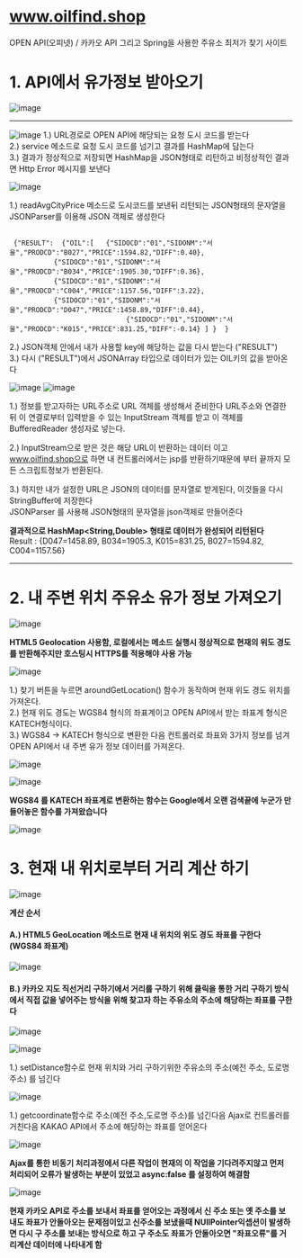 # www.oilfind.shop
OPEN API(오피넷) / 카카오 API 그리고 Spring을 사용한 주유소 최저가 찾기 사이트 




# 1. API에서 유가정보 받아오기  
![image](https://user-images.githubusercontent.com/53259940/64059850-00adcd00-cbff-11e9-9d90-c4974c7e1a2a.png)

<hr>
  
![image](https://user-images.githubusercontent.com/53259940/64059619-ff7aa100-cbfa-11e9-8bb1-4d8866fa5fba.png)
 1.) URL경로로 OPEN API에 해당되는 요청 도시 코드를 받는다  
 2.) service 메소드로 요청 도시 코드를 넘기고 결과를 HashMap에 담는다  
 3.) 결과가 정상적으로 저장되면 HashMap을 JSON형태로 리턴하고 비정상적인 결과면 Http Error 메시지를 보낸다  


  
 ![image](https://user-images.githubusercontent.com/53259940/64059806-3aca9f00-cbfe-11e9-8402-05c9b5577686.png)

1.) readAvgCityPrice 메소드로 도시코드를 보낸뒤 리턴되는 JSON형태의 문자열을 JSONParser를 이용해 JSON 객체로 생성한다
<pre><code>
 {"RESULT":  {"OIL":[   {"SIDOCD":"01","SIDONM":"서울","PRODCD":"B027","PRICE":1594.82,"DIFF":0.40},   
		   {"SIDOCD":"01","SIDONM":"서울","PRODCD":"B034","PRICE":1905.30,"DIFF":0.36},  
		   {"SIDOCD":"01","SIDONM":"서울","PRODCD":"C004","PRICE":1157.56,"DIFF":3.22}, 
 		   {"SIDOCD":"01","SIDONM":"서울","PRODCD":"D047","PRICE":1458.89,"DIFF":0.44}, 
                             {"SIDOCD":"01","SIDONM":"서울","PRODCD":"K015","PRICE":831.25,"DIFF":-0.14} ] }  }
</code></pre>                       
2.) JSON객체 안에서 내가 사용할 key에 해당하는 값을 다시 받는다 ("RESULT")  
3.) 다시 ("RESULT")에서 JSONArray 타입으로 데이터가 있는 OIL키의 값을 받아온다 

![image](https://user-images.githubusercontent.com/53259940/64059918-4028e900-cc00-11e9-97c0-19863bad12c9.png)
![image](https://user-images.githubusercontent.com/53259940/64059921-50d95f00-cc00-11e9-8081-c2dacc7f95f9.png)

 1.) 정보를 받고자하는 URL주소로 URL 객체를 생성해서 준비한다 URL주소와 연결한 뒤 이 연결로부터 입력받을 수 있는 InputStream 객체를 받고
     이 객체를 BufferedReader 생성자로 넣는다.

 2.) InputStream으로 받은 것은 해당 URL이 반환하는 데이터 이고  www.oilfind.shop으로 하면 내 컨트롤러에서는 
     jsp를 반환하기때문에 <html><body>부터 끝까지 모든 스크립트정보가 반환된다.  
	
 3.) 하지만 내가 설정한 URL은 JSON의 데이터를 문자열로 받게된다, 이것들을 다시 StringBuffer에 저장한다  
     JSONParser 를 사용해 JSON형태의 문자열을 json객체로 만들어준다  
     
**결과적으로 HashMap<String,Double> 형태로 데이터가 완성되어 리턴된다**  
Result : {D047=1458.89, B034=1905.3, K015=831.25, B027=1594.82, C004=1157.56}

<hr>

# 2. 내 주변 위치 주유소 유가 정보 가져오기  


![image](https://user-images.githubusercontent.com/53259940/64060048-68194c00-cc02-11e9-8263-471d708fe735.png)

**HTML5 Geolocation 사용함, 로컬에서는 메소드 실행시 정상적으로 현재의 위도 경도를 반환해주지만 호스팅시 HTTPS를 적용해야 사용 가능** 
  
![image](https://user-images.githubusercontent.com/53259940/64060095-263cd580-cc03-11e9-833e-16111def13c5.png)


1.) 찾기 버튼을 누르면 aroundGetLocation() 함수가 동작하며 현재 위도 경도 위치를 가져온다.  
2.) 현재 위도 경도는 WGS84 형식의 좌표계이고 OPEN API에서 받는 좌표계 형식은 KATECH형식이다.  
3.) WGS84 -> KATECH 형식으로 변환한 다음 컨트롤러로 좌표와 3가지 정보를 넘겨 OPEN API에서 내 주변 유가 정보 데이터를 가져온다.  

![image](https://user-images.githubusercontent.com/53259940/64060139-bb3fce80-cc03-11e9-873e-6c8fbb58493a.png)  
  
  ![image](https://user-images.githubusercontent.com/53259940/64061063-1aa3db80-cc10-11e9-942d-a71db0c2d689.png)

**WGS84 를 KATECH 좌표계로 변환하는 함수는 Google에서 오랜 검색끝에 누군가 만들어놓은 함수를 가져왔습니다** 

![image](https://user-images.githubusercontent.com/53259940/64060175-27223700-cc04-11e9-9018-3fd2dcdecafd.png)


# 3. 현재 내 위치로부터 거리 계산 하기

![image](https://user-images.githubusercontent.com/53259940/64060621-48862180-cc0a-11e9-8151-e50198a9245e.png)


**계산 순서**
#### A.) HTML5 GeoLocation 메소드로 현재 내 위치의 위도 경도 좌표를 구한다 (WGS84 좌표계)    
 ![image](https://user-images.githubusercontent.com/53259940/64061094-7ff7cc80-cc10-11e9-832a-655350849ec5.png)  
 
#### B.) 카카오 지도 직선거리 구하기에서 거리를 구하기 위해 클릭을 통한 거리 구하기 방식에서 직접 값을 넣어주는 방식을 위해 찾고자 하는 주유소의 주소에 해당하는 좌표를 구한다  
![image](https://user-images.githubusercontent.com/53259940/64061109-c9e0b280-cc10-11e9-9519-5dddbdcdfd4b.png)
         
![image](https://user-images.githubusercontent.com/53259940/64061136-2a6fef80-cc11-11e9-8801-68ca99db62fd.png)

1.) setDistance함수로 현재 위치와 거리 구하기위한 주유소의 주소(예전 주소, 도로명 주소) 를 넘긴다  

![image](https://user-images.githubusercontent.com/53259940/64061167-863a7880-cc11-11e9-9141-04a1bb3ad43d.png)

1.) getcoordinate함수로 주소(예전 주소,도로명 주소)를 넘긴다음 Ajax로 컨트롤러를 거친다음 KAKAO API에서 주소에 해당하는 좌표를 얻어온다  

![image](https://user-images.githubusercontent.com/53259940/64061182-e4fff200-cc11-11e9-9c44-3d0ff0b03107.png)

**Ajax를 통한 비동기 처리과정에서 다른 작업이 현재의 이 작업을 기다려주지않고 먼저 처리되어 오류가 발생하는 부분이 있었고 
  async:false 를 설정하여 해결함**

![image](https://user-images.githubusercontent.com/53259940/64061204-39a36d00-cc12-11e9-8c68-fa8b80227e16.png)  

**현재 카카오 API로 주소를 보내서 좌표를 얻어오는 과정에서 신 주소 또는 옛 주소를 보내도 좌표가 안돌아오는 문제점이있고 
  신주소를 보냈을때 NUllPointer익셉션이 발생하면 다시 구 주소를 보내는 방식으로 하고 구 주소도 좌표가 안돌아오면 
  "좌표오류"를 거리계산 데이터에 나타내게 함**
  
  
